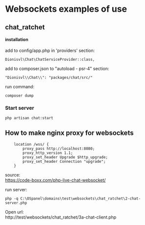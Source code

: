 # Websockets examples of use

## chat_ratchet

#### installation

add to config/app.php in 'providers' section:

```
Dionisvl\Chat\ChatServiceProvider::class,
```

add to composer.json to "autoload - psr-4" section:

```
"Dionisvl\\Chat\\": "packages/chat/src/"
```

run command:

```
composer dump
```

### Start server

```
php artisan chat:start
```

## How to make nginx proxy for websockets

```
    location /wss/ {
        proxy_pass http://localhost:8080;
        proxy_http_version 1.1;
        proxy_set_header Upgrade $http_upgrade;
        proxy_set_header Connection "upgrade";
    }
```

source:  
https://code-boxx.com/php-live-chat-websocket/

run server:

```
php -q C:\OSpanel\domains\test\websockets\chat_ratchet\2-chat-server.php
```

Open url:  
http://test/websockets/chat_ratchet/3a-chat-client.php
